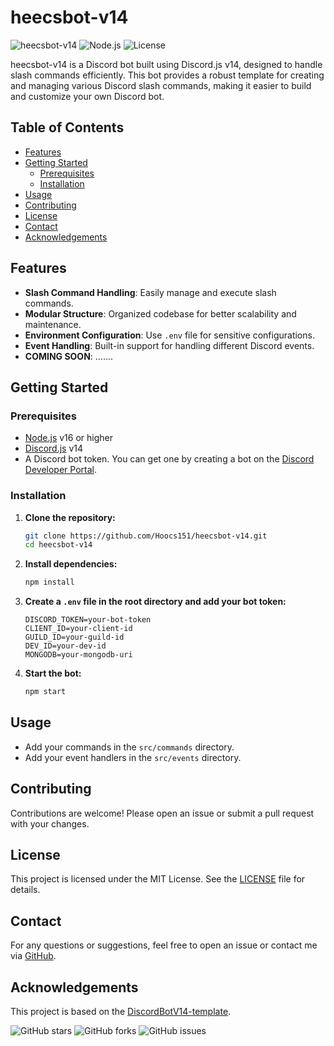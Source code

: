 # heecsbot-v14

![heecsbot-v14](https://img.shields.io/badge/Discord.js-v14-blue)
![Node.js](https://img.shields.io/badge/Node.js-v16%2B-brightgreen)
![License](https://img.shields.io/badge/license-MIT-green)

heecsbot-v14 is a Discord bot built using Discord.js v14, designed to handle slash commands efficiently. This bot provides a robust template for creating and managing various Discord slash commands, making it easier to build and customize your own Discord bot.

## Table of Contents

- [Features](#features)
- [Getting Started](#getting-started)
  - [Prerequisites](#prerequisites)
  - [Installation](#installation)
- [Usage](#usage)
- [Contributing](#contributing)
- [License](#license)
- [Contact](#contact)
- [Acknowledgements](#acknowledgements)


## Features

- **Slash Command Handling**: Easily manage and execute slash commands.
- **Modular Structure**: Organized codebase for better scalability and maintenance.
- **Environment Configuration**: Use `.env` file for sensitive configurations.
- **Event Handling**: Built-in support for handling different Discord events.
- **COMING SOON**: .......

## Getting Started

### Prerequisites

- [Node.js](https://nodejs.org/) v16 or higher
- [Discord.js](https://discord.js.org/) v14
- A Discord bot token. You can get one by creating a bot on the [Discord Developer Portal](https://discord.com/developers/applications).

### Installation

1. **Clone the repository:**
    ```sh
    git clone https://github.com/Hoocs151/heecsbot-v14.git
    cd heecsbot-v14
    ```

2. **Install dependencies:**
    ```sh
    npm install
    ```

3. **Create a `.env` file in the root directory and add your bot token:**
    ```plaintext
    DISCORD_TOKEN=your-bot-token
    CLIENT_ID=your-client-id
    GUILD_ID=your-guild-id
    DEV_ID=your-dev-id
    MONGODB=your-mongodb-uri
    ```

4. **Start the bot:**
    ```sh
    npm start
    ```

## Usage

- Add your commands in the `src/commands` directory.
- Add your event handlers in the `src/events` directory.

## Contributing

Contributions are welcome! Please open an issue or submit a pull request with your changes.

## License

This project is licensed under the MIT License. See the [LICENSE](LICENSE) file for details.

## Contact

For any questions or suggestions, feel free to open an issue or contact me via [GitHub](https://github.com/Hoocs151).

## Acknowledgements

This project is based on the [DiscordBotV14-template](https://github.com/Kkkermit/DiscordBotV14-template).

![GitHub stars](https://img.shields.io/github/stars/Hoocs151/heecsbot-v14?style=social)
![GitHub forks](https://img.shields.io/github/forks/Hoocs151/heecsbot-v14?style=social)
![GitHub issues](https://img.shields.io/github/issues/Hoocs151/heecsbot-v14)
